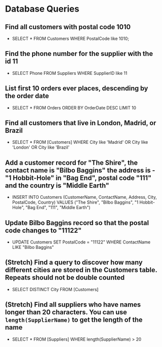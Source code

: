 # Database Queries

## Find all customers with postal code 1010

* SELECT * FROM Customers WHERE PostalCode like 1010;

## Find the phone number for the supplier with the id 11

* SELECT Phone FROM Suppliers WHERE SupplierID like 11

## List first 10 orders ever places, descending by the order date

* SELECT * FROM Orders ORDER BY OrderDate DESC LIMIT 10

## Find all customers that live in London, Madrid, or Brazil

* SELECT * FROM [Customers] WHERE City like 'Madrid' OR City like 'London' OR City like 'Brazil'

## Add a customer record for "The Shire", the contact name is "Bilbo Baggins" the address is -"1 Hobbit-Hole" in "Bag End", postal code "111" and the country is "Middle Earth"

* INSERT INTO Customers (CustomerName, ContactName, Address, City, PostalCode, Country) VALUES ("The Shire", "Bilbo Baggins", "1 Hobbit-Hole", "Bag End", "111", "Middle Earth")

## Update Bilbo Baggins record so that the postal code changes to "11122"

* UPDATE Customers SET PostalCode = "11122" WHERE ContactName LIKE "Bilbo Baggins"

## (Stretch) Find a query to discover how many different cities are stored in the Customers table. Repeats should not be double counted

* SELECT DISTINCT City FROM [Customers]

## (Stretch) Find all suppliers who have names longer than 20 characters. You can use `length(SupplierName)` to get the length of the name

* SELECT * FROM [Suppliers] WHERE length(SupplierName) > 20
